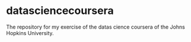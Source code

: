 # datasciencecoursera
The repository for my exercise of the datas cience coursera of the Johns Hopkins University.
